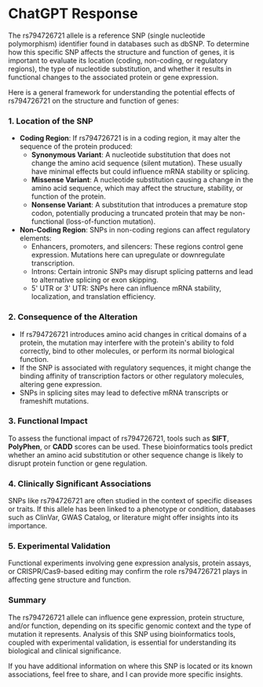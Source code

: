 # ChatGPT Response

The rs794726721 allele is a reference SNP (single nucleotide polymorphism) identifier found in databases such as dbSNP. To determine how this specific SNP affects the structure and function of genes, it is important to evaluate its location (coding, non-coding, or regulatory regions), the type of nucleotide substitution, and whether it results in functional changes to the associated protein or gene expression.

Here is a general framework for understanding the potential effects of rs794726721 on the structure and function of genes:

### 1. **Location of the SNP**
   - **Coding Region**: If rs794726721 is in a coding region, it may alter the sequence of the protein produced:
     - **Synonymous Variant**: A nucleotide substitution that does not change the amino acid sequence (silent mutation). These usually have minimal effects but could influence mRNA stability or splicing.
     - **Missense Variant**: A nucleotide substitution causing a change in the amino acid sequence, which may affect the structure, stability, or function of the protein.
     - **Nonsense Variant**: A substitution that introduces a premature stop codon, potentially producing a truncated protein that may be non-functional (loss-of-function mutation).
   - **Non-Coding Region**: SNPs in non-coding regions can affect regulatory elements:
     - Enhancers, promoters, and silencers: These regions control gene expression. Mutations here can upregulate or downregulate transcription.
     - Introns: Certain intronic SNPs may disrupt splicing patterns and lead to alternative splicing or exon skipping.
     - 5' UTR or 3' UTR: SNPs here can influence mRNA stability, localization, and translation efficiency.
     
### 2. **Consequence of the Alteration**
   - If rs794726721 introduces amino acid changes in critical domains of a protein, the mutation may interfere with the protein's ability to fold correctly, bind to other molecules, or perform its normal biological function.
   - If the SNP is associated with regulatory sequences, it might change the binding affinity of transcription factors or other regulatory molecules, altering gene expression.
   - SNPs in splicing sites may lead to defective mRNA transcripts or frameshift mutations.

### 3. **Functional Impact**
   To assess the functional impact of rs794726721, tools such as **SIFT**, **PolyPhen**, or **CADD** scores can be used. These bioinformatics tools predict whether an amino acid substitution or other sequence change is likely to disrupt protein function or gene regulation.

### 4. **Clinically Significant Associations**
   SNPs like rs794726721 are often studied in the context of specific diseases or traits. If this allele has been linked to a phenotype or condition, databases such as ClinVar, GWAS Catalog, or literature might offer insights into its importance.

### 5. **Experimental Validation**
   Functional experiments involving gene expression analysis, protein assays, or CRISPR/Cas9-based editing may confirm the role rs794726721 plays in affecting gene structure and function.

### Summary
The rs794726721 allele can influence gene expression, protein structure, and/or function, depending on its specific genomic context and the type of mutation it represents. Analysis of this SNP using bioinformatics tools, coupled with experimental validation, is essential for understanding its biological and clinical significance.

If you have additional information on where this SNP is located or its known associations, feel free to share, and I can provide more specific insights.